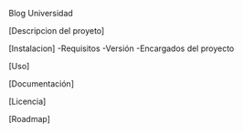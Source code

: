 Blog Universidad

[Descripcion del proyeto]

[Instalacion]
-Requisitos
-Versión
-Encargados del proyecto

[Uso]

[Documentación]

[Licencia]

[Roadmap]
